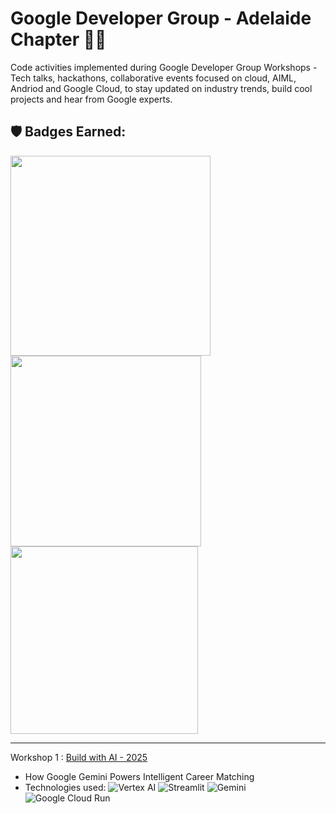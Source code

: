 # Google Developer Group - Adelaide Chapter 🤖🦘
Code activities implemented during Google Developer Group Workshops - Tech talks, hackathons, collaborative events focused on cloud, AIML, Andriod and Google Cloud, to stay updated on industry trends, build cool projects and hear from Google experts.

## 🛡️ Badges Earned:

<p align="left">
  <img src="https://github.com/user-attachments/assets/7543d304-8988-4795-ae50-bcd421f195d3" width="320"/>
  <img src="https://github.com/user-attachments/assets/31c6b821-de97-4dec-a0d1-9d6d6b8ca968" width="305" />
  <img src="https://github.com/user-attachments/assets/f8ac4dfa-db35-401b-9232-4aa239f66559" width="300" />
</p>



---

Workshop 1 : [Build with AI - 2025](https://github.com/oveena-data/google-dev-group/blob/main/job-seeker-assistant-app/contributions.md)
- How Google Gemini Powers Intelligent Career Matching 
- Technologies used:
![Vertex AI](https://img.shields.io/badge/Vertex%20AI-4285F4?style=for-the-badge&logo=googlecloud&logoColor=white)
![Streamlit](https://img.shields.io/badge/Streamlit-FF4B4B?style=for-the-badge&logo=streamlit&logoColor=white)
![Gemini](https://img.shields.io/badge/Gemini-1A73E8?style=for-the-badge&logo=google&logoColor=white)
![Google Cloud Run](https://img.shields.io/badge/Cloud%20Run-1A73E8?style=for-the-badge&logo=googlecloud&logoColor=white)

